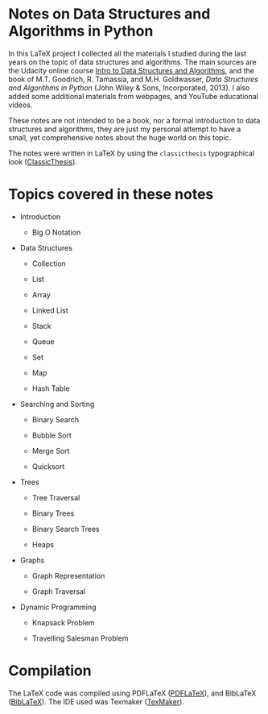 # Notes on Data Structures and Algorithms in Python

In this LaTeX project I collected all the materials I studied during the last years on the topic of data structures and algorithms. The main sources are the Udacity online course [Intro to Data Structures and Algorithms](https://www.udacity.com/course/data-structures-and-algorithms-in-python--ud513), and the book of M.T. Goodrich, R. Tamassia, and M.H. Goldwasser, *Data Structures and Algorithms in Python* (John Wiley & Sons, Incorporated, 2013). I also added some additional materials from webpages, and YouTube educational videos.

These notes are not intended to be a book, nor a formal introduction to
data structures and algorithms, they are just my personal attempt to have a
small, yet comprehensive notes about the huge world on this topic.



The notes were written in LaTeX by using the `classicthesis` typographical look ([ClassicThesis](https://ctan.org/pkg/classicthesis)).

# Topics covered in these notes

- Introduction
  
  - Big O Notation

- Data Structures
  
  - Collection
  
  - List
  
  - Array
  
  - Linked List
  
  - Stack
  
  - Queue
  
  - Set
  
  - Map
  
  - Hash Table

- Searching and Sorting
  
  - Binary Search
  
  - Bubble Sort
  
  - Merge Sort
  
  - Quicksort

- Trees
  
  - Tree Traversal
  
  - Binary Trees
  
  - Binary Search Trees
  
  - Heaps

- Graphs
  
  - Graph Representation 
  
  - Graph Traversal

- Dynamic Programming
  
  - Knapsack Problem
  
  - Travelling Salesman Problem

# Compilation

The LaTeX code was compiled using PDFLaTeX ([PDFLaTeX](https://www.tug.org/applications/pdftex/)), and BibLaTeX ([BibLaTeX](https://www.ctan.org/pkg/biblatex)). The IDE used was Texmaker ([TexMaker](https://www.xm1math.net/texmaker/)).

